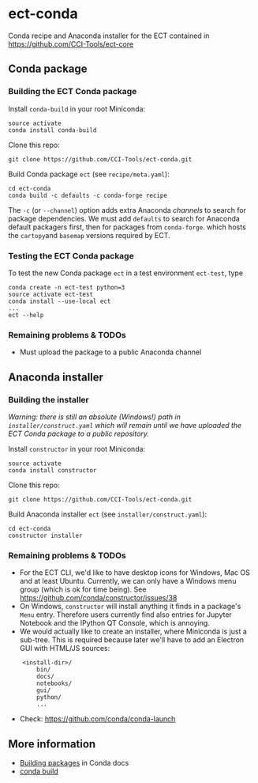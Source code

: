 # ect-conda

Conda recipe and Anaconda installer for the ECT contained in https://github.com/CCI-Tools/ect-core

## Conda package

### Building the ECT Conda package

Install `conda-build` in your root Miniconda:

    source activate
    conda install conda-build
    
Clone this repo:
    
    git clone https://github.com/CCI-Tools/ect-conda.git
    
Build Conda package `ect` (see `recipe/meta.yaml`):
    
    cd ect-conda
    conda build -c defaults -c conda-forge recipe
     
The `-c` (or `--channel`) option adds extra Anaconda *channels* to search for package 
dependencies. We must add `defaults` to search for Anaconda default packagers first, then
for packages from `conda-forge`. which hosts the `cartopy`and `basemap` versions required by ECT.

### Testing the ECT Conda package

To test the new Conda package `ect` in a test environment `ect-test`, type
     
    conda create -n ect-test python=3
    source activate ect-test
    conda install --use-local ect
    ...
    ect --help

### Remaining problems & TODOs

* Must upload the package to a public Anaconda channel

## Anaconda installer

### Building the installer

*Warning: there is still an absolute (Windows!) path in `installer/construct.yaml` which will remain
until we have uploaded the ECT Conda package to a public repository.*

Install `constructor` in your root Miniconda:

    source activate
    conda install constructor

Clone this repo:

    git clone https://github.com/CCI-Tools/ect-conda.git

Build Anaconda installer `ect` (see `installer/construct.yaml`):

    cd ect-conda
    constructor installer

### Remaining problems & TODOs

* For the ECT CLI, we'd like to have desktop icons for Windows, Mac OS and at least Ubuntu.
  Currently, we can only have a Windows menu group (which is ok for time being).
  See https://github.com/conda/constructor/issues/38
* On Windows, `constructor` will install anything it finds in a package's `Menu` entry.
  Therefore users currently find also entries for Jupyter Notebook and the IPython QT Console, 
  which is annoying.
* We would actually like to create an installer, where Miniconda is just a sub-tree. 
  This is required because later we'll have to add an Electron GUI with HTML/JS sources:
```
    <install-dir>/
        bin/
        docs/
        notebooks/
        gui/
        python/
        ...
```
* Check: https://github.com/conda/conda-launch  

## More information

* [Building packages](http://conda.pydata.org/docs/building/build.html) in Conda docs
* [conda build](http://conda.pydata.org/docs/commands/build/conda-build.html)